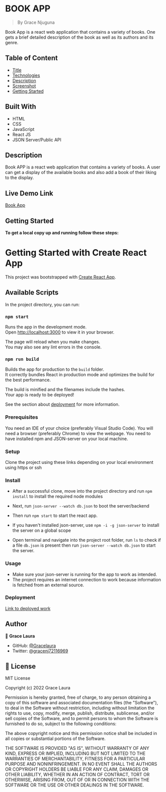 # BOOK APP

> By Grace Njuguna

Book App is a react web application that contains a variety of books. One gets a brief detailed description of the book as well as its authors and its genre.


## Table of Content
- [Title](#FAQs-Page)
- [Technologies](#Built-With)
- [Description](#Description)
- [Screenshot](#screenshot)
- [Getting Started](#Getting-Started)


## Built With

- HTML
- CSS
- JavaScript
- React JS
- JSON Server/Public API

## Description

Book APP is a react web application that contains a variety of books. A user can get a display of the available books and also add a book of their liking to the display.




## Live Demo Link

[Book App](https://cozy-otter-43c8b7.netlify.app/)


## Getting Started

**To get a local copy up and running follow these steps:**

# Getting Started with Create React App

This project was bootstrapped with [Create React App](https://github.com/facebook/create-react-app).

## Available Scripts

In the project directory, you can run:

### `npm start`

Runs the app in the development mode.\
Open [http://localhost:3000](http://localhost:3000) to view it in your browser.

The page will reload when you make changes.\
You may also see any lint errors in the console.


### `npm run build`

Builds the app for production to the `build` folder.\
It correctly bundles React in production mode and optimizes the build for the best performance.

The build is minified and the filenames include the hashes.\
Your app is ready to be deployed!

See the section about [deployment](https://facebook.github.io/create-react-app/docs/deployment) for more information.


### Prerequisites
You need an IDE of your choice (preferably Visual Studio Code).
You will need a browser (preferably Chrome) to view the webpage.
You need to have installed npm and JSON-server on your local machine. 

### Setup
Clone the project using these links depending on your local environment using https or ssh

### Install
- After a successful clone, move into the project directory and run ``npm install`` to install the required node modules
- Next, run ``json-server --watch db.json`` to boot the server/backend
- Then run ``npm start`` to start the react app.

- If you haven't installed json-server, use ``npm -i -g json-server`` to install the server on a global scope
- Open terminal and navigate into the project root folder, run ``ls`` to check if a file ```db.json``` is present then run ``json-server --watch db.json`` to start the server.

### Usage
- Make sure your json-server is running for the app to work as intended.
- The project requires an internet connection to work because information is fetched from an external source.

### Deployment
[Link to deployed work](https://cozy-otter-43c8b7.netlify.app/)


## Author

👤 **Grace Laura**

- GitHub: [@Gracelaura](https://github.com/Gracelaura)
- Twitter: [@gracenj72116969](https://twitter.com/@gracenj72116969)


## 📝 License

MIT License

Copyright (c) 2022 Grace Laura

Permission is hereby granted, free of charge, to any person obtaining a copy
of this software and associated documentation files (the "Software"), to deal
in the Software without restriction, including without limitation the rights
to use, copy, modify, merge, publish, distribute, sublicense, and/or sell
copies of the Software, and to permit persons to whom the Software is
furnished to do so, subject to the following conditions:

The above copyright notice and this permission notice shall be included in all
copies or substantial portions of the Software.

THE SOFTWARE IS PROVIDED "AS IS", WITHOUT WARRANTY OF ANY KIND, EXPRESS OR
IMPLIED, INCLUDING BUT NOT LIMITED TO THE WARRANTIES OF MERCHANTABILITY,
FITNESS FOR A PARTICULAR PURPOSE AND NONINFRINGEMENT. IN NO EVENT SHALL THE
AUTHORS OR COPYRIGHT HOLDERS BE LIABLE FOR ANY CLAIM, DAMAGES OR OTHER
LIABILITY, WHETHER IN AN ACTION OF CONTRACT, TORT OR OTHERWISE, ARISING FROM,
OUT OF OR IN CONNECTION WITH THE SOFTWARE OR THE USE OR OTHER DEALINGS IN THE
SOFTWARE.